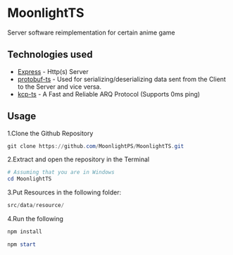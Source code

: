 # MoonlightTS
 Server software reimplementation for certain anime game

## Technologies used

- [Express](https://expressjs.com/) - Http(s) Server
- [protobuf-ts](https://www.npmjs.com/package/protobufjs) - Used for serializing/deserializing data sent from the Client to the Server and vice versa.
- [kcp-ts](https://github.com/timing1337/kcp-ts) - A Fast and Reliable ARQ Protocol (Supports 0ms ping)

## Usage

1.Clone the Github Repository

```powershell
git clone https://github.com/MoonlightPS/MoonlightTS.git
```

2.Extract and open the repository in the Terminal

```powershell
# Assuming that you are in Windows
cd MoonlightTS
```

3.Put Resources in the following folder: 
 
```js
src/data/resource/
```

4.Run the following

```powershell
npm install
```

```powershell
npm start
```